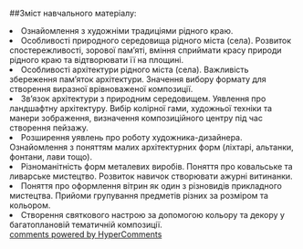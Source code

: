 <div id="hypercomments_widget" class="js-hypercomments-widget invisible"></div>

##Зміст навчального матеріалу:

<li>Ознайомлення з художніми традиціями рідного краю.</li>
<li>Особливості природного середовища  рідного міста (села).  Розвиток спостережливості, зорової пам’яті, вміння сприймати красу природи  рідного краю та  відтворювати її на площині.</li>
<li>Особливості архітектури рідного міста (села). Важливість збереження пам’яток архітектури. Значення вибору формату для створення виразної врівноваженої композиції. </li>
<li>Зв’язок архітектури з природним середовищем. Уявлення про ландшафтну архітектуру. Вибір колірної гами, художньої техніки та манери зображення, визначення композиційного центру під час створення пейзажу.</li>
<li>Розширення уявлень про роботу художника-дизайнера. Ознайомлення з поняттям малих архітектурних форм (ліхтарі, альтанки, фонтани, лави тощо).</li>
<li>Різноманітність форм металевих виробів. Поняття про ковальське та ливарське мистецтво.  Розвиток навичок створювати ажурні витинанки.</li>
<li>Поняття про оформлення вітрин як один з різновидів прикладного мистецтва.  Прийоми групування предметів різних за розміром та кольором.</li>
<li>Створення святкового настрою за допомогою  кольору та декору у багатоплановій тематичній композиції.</li>



<div class="js-hypercomments-container">
    <a href="http://hypercomments.com" class="hc-link" title="comments widget">comments powered by HyperComments</a>
</div>